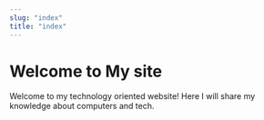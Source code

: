 ```yaml
---
slug: "index"
title: "index"
---
```


# Welcome to My site

Welcome to my technology oriented website! Here I will share my knowledge about computers and tech.


